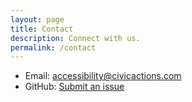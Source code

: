 ```yaml
---
layout: page
title: Contact
description: Connect with us.
permalink: /contact
---
```


* Email: [accessibility@civicactions.com](mailto:accessibility@civicactions.com)
* GitHub: [Submit an issue](https://github.com/CivicActions/accessibility/issues)